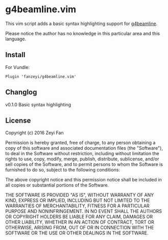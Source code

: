 # g4beamline.vim

This vim script adds a basic syntax highlighting support for [g4beamline](http://www.muonsinternal.com/muons3/G4beamline).

Please notice the author has no knowledge in this particular area and this language.

## Install

For Vundle:

    Plugin 'fanzeyi/g4beamline.vim'

## Changlog

v0.1.0 Basic syntax highlighting

## License

Copyright (c) 2016 Zeyi Fan

Permission is hereby granted, free of charge, to any person obtaining a copy
of this software and associated documentation files (the "Software"), to deal
in the Software without restriction, including without limitation the rights
to use, copy, modify, merge, publish, distribute, sublicense, and/or sell
copies of the Software, and to permit persons to whom the Software is
furnished to do so, subject to the following conditions:

The above copyright notice and this permission notice shall be included in all
copies or substantial portions of the Software.

THE SOFTWARE IS PROVIDED "AS IS", WITHOUT WARRANTY OF ANY KIND, EXPRESS OR
IMPLIED, INCLUDING BUT NOT LIMITED TO THE WARRANTIES OF MERCHANTABILITY,
FITNESS FOR A PARTICULAR PURPOSE AND NONINFRINGEMENT. IN NO EVENT SHALL THE
AUTHORS OR COPYRIGHT HOLDERS BE LIABLE FOR ANY CLAIM, DAMAGES OR OTHER
LIABILITY, WHETHER IN AN ACTION OF CONTRACT, TORT OR OTHERWISE, ARISING FROM,
OUT OF OR IN CONNECTION WITH THE SOFTWARE OR THE USE OR OTHER DEALINGS IN THE
SOFTWARE.
